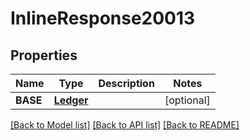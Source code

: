 # InlineResponse20013

## Properties

Name | Type | Description | Notes
------------ | ------------- | ------------- | -------------
**BASE** | [**Ledger**](ledger.md) |  | [optional] 

[[Back to Model list]](../README.md#documentation-for-models) [[Back to API list]](../README.md#documentation-for-api-endpoints) [[Back to README]](../README.md)


